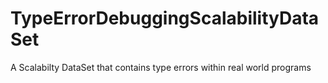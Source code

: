 # TypeErrorDebuggingScalabilityDataSet
A Scalabilty DataSet that contains type errors within real world programs
